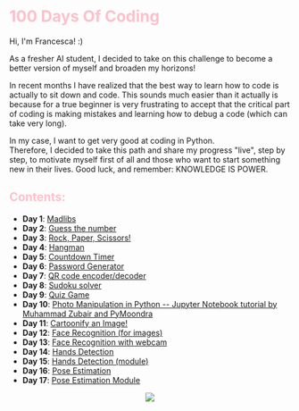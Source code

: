 # <span style="color: pink"> 100 Days Of Coding </span>

Hi, I'm Francesca! :) 

As a fresher AI student, I decided to take on this challenge to become a better version of myself and broaden my horizons! 

In recent months I have realized that the best way to learn how to code is actually to sit down and code. This sounds much easier than it actually is because for a true beginner is very frustrating to accept that the critical part of coding is making mistakes and learning how to debug a code (which can take very long). 

In my case, I want to get very good at coding in Python. \
Therefore, I decided to take this path and share my progress "live", step by step, to motivate myself first of all and those who want to start something new in their lives. Good luck, and remember: KNOWLEDGE IS POWER.

## <span style="color: pink"> Contents: </span>
- **Day 1**: [Madlibs](https://github.com/hikkaaa/100-Days-Of-Coding/blob/master/madlibs.py)
- **Day 2**: [Guess the number ](https://github.com/hikkaaa/100-Days-Of-Coding/tree/master/guess_the_number)
- **Day 3**: [Rock, Paper, Scissors!](https://github.com/hikkaaa/100-Days-Of-Coding/blob/master/rock_paper_scissors.py)
- **Day 4**: [Hangman](https://github.com/hikkaaa/100-Days-Of-Coding/tree/master/hangman)
- **Day 5**: [Countdown Timer](https://github.com/hikkaaa/100-Days-Of-Coding/blob/master/countdown_timer.py)
- **Day 6**: [Password Generator](https://github.com/hikkaaa/100-Days-Of-Coding/blob/master/password_generator.py)
- **Day 7**: [QR code encoder/decoder](https://github.com/hikkaaa/100-Days-Of-Coding/tree/master/QR_Code)
- **Day 8**: [Sudoku solver](https://github.com/hikkaaa/100-Days-Of-Coding/blob/master/sudoku_solver.py)
- **Day 9**: [Quiz Game](https://github.com/hikkaaa/100-Days-Of-Coding/blob/master/quiz_game.py)
- **Day 10**: [Photo Manipulation in Python -- Jupyter Notebook tutorial by Muhammad Zubair and PyMoondra](https://github.com/hikkaaa/100-Days-Of-Coding/blob/master/Photo%20Manipulation/Photo%20Manipulation%20in%20Python.ipynb)
- **Day 11**: [Cartoonify an Image!](https://github.com/hikkaaa/100-Days-Of-Coding/blob/master/cartoonify_image.py)
- **Day 12**: [Face Recognition (for images)](https://github.com/hikkaaa/100-Days-Of-Coding/tree/master/Face%20Recognition)
- **Day 13**: [Face Recognition with webcam](https://github.com/hikkaaa/100-Days-Of-Coding/blob/master/FACE_DETECTION/face_recognition_webcam/facerecognition_webcam.py)
- **Day 14**: [Hands Detection](https://github.com/hikkaaa/100-Days-Of-Coding/blob/master/hand_detection.py)
- **Day 15**: [Hands Detection (module)](https://github.com/hikkaaa/100-Days-Of-Coding/blob/master/handtracking_module.py)
- **Day 16**: [Pose Estimation](https://github.com/hikkaaa/100-Days-Of-Coding/tree/master/POSE_ESTIMATION)
- **Day 17**: [Pose Estimation Module](https://github.com/hikkaaa/100-Days-Of-Coding/blob/master/POSE_ESTIMATION/pose_estimation_module.py)

<center>
  <img src="https://static.vecteezy.com/system/resources/thumbnails/003/430/760/small/cute-pink-unicorn-logo-with-slogan-vector.jpg">
</center>









